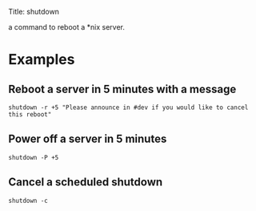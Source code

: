 Title: shutdown

a command to reboot a *nix server.

# Examples
## Reboot a server in 5 minutes with a message

```
shutdown -r +5 "Please announce in #dev if you would like to cancel this reboot"
```

## Power off a server in 5 minutes

```
shutdown -P +5
```

## Cancel a scheduled shutdown

```
shutdown -c
```
